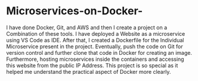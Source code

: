 # Microservices-on-Docker-


I have done Docker, Git, and AWS  and then I create a project on a Combination of these tools.
I have deployed a Website as a microservice using VS Code as IDE.
After that, I created a Dockerfile for the Individual Microservice present in the project.
Eventually, push the code on Git for version control and further clone that code in Docker for creating an image.
Furthermore, hosting microservices inside the containers and accessing this website from the public IP Address. 
This project is so special as it helped me understand the practical aspect of Docker more clearly.
